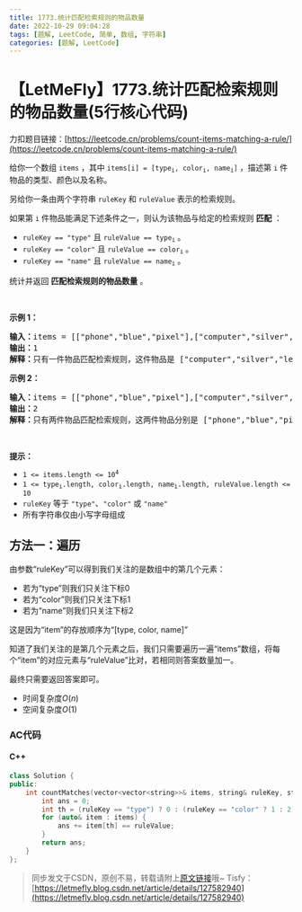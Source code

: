 ```yaml
---
title: 1773.统计匹配检索规则的物品数量
date: 2022-10-29 09:04:28
tags: [题解, LeetCode, 简单, 数组, 字符串]
categories: [题解, LeetCode]
---
```


# 【LetMeFly】1773.统计匹配检索规则的物品数量(5行核心代码)

力扣题目链接：[https://leetcode.cn/problems/count-items-matching-a-rule/](https://leetcode.cn/problems/count-items-matching-a-rule/)

<p>给你一个数组 <code>items</code> ，其中 <code>items[i] = [type<sub>i</sub>, color<sub>i</sub>, name<sub>i</sub>]</code> ，描述第 <code>i</code> 件物品的类型、颜色以及名称。</p>

<p>另给你一条由两个字符串 <code>ruleKey</code> 和 <code>ruleValue</code> 表示的检索规则。</p>

<p>如果第 <code>i</code> 件物品能满足下述条件之一，则认为该物品与给定的检索规则 <strong>匹配</strong> ：</p>

<ul>
	<li><code>ruleKey == "type"</code> 且 <code>ruleValue == type<sub>i</sub></code> 。</li>
	<li><code>ruleKey == "color"</code> 且 <code>ruleValue == color<sub>i</sub></code> 。</li>
	<li><code>ruleKey == "name"</code> 且 <code>ruleValue == name<sub>i</sub></code> 。</li>
</ul>

<p>统计并返回 <strong>匹配检索规则的物品数量</strong> 。</p>

<p> </p>

<p><strong>示例 1：</strong></p>

<pre>
<strong>输入：</strong>items = [["phone","blue","pixel"],["computer","silver","lenovo"],["phone","gold","iphone"]], ruleKey = "color", ruleValue = "silver"
<strong>输出：</strong>1
<strong>解释：</strong>只有一件物品匹配检索规则，这件物品是 ["computer","silver","lenovo"] 。
</pre>

<p><strong>示例 2：</strong></p>

<pre>
<strong>输入：</strong>items = [["phone","blue","pixel"],["computer","silver","phone"],["phone","gold","iphone"]], ruleKey = "type", ruleValue = "phone"
<strong>输出：</strong>2
<strong>解释：</strong>只有两件物品匹配检索规则，这两件物品分别是 ["phone","blue","pixel"] 和 ["phone","gold","iphone"] 。注意，["computer","silver","phone"] 未匹配检索规则。</pre>

<p> </p>

<p><strong>提示：</strong></p>

<ul>
	<li><code>1 <= items.length <= 10<sup>4</sup></code></li>
	<li><code>1 <= type<sub>i</sub>.length, color<sub>i</sub>.length, name<sub>i</sub>.length, ruleValue.length <= 10</code></li>
	<li><code>ruleKey</code> 等于 <code>"type"</code>、<code>"color"</code> 或 <code>"name"</code></li>
	<li>所有字符串仅由小写字母组成</li>
</ul>


    
## 方法一：遍历

由参数“ruleKey”可以得到我们关注的是数组中的第几个元素：

+ 若为“type”则我们只关注下标0
+ 若为“color”则我们只关注下标1
+ 若为“name”则我们只关注下标2

这是因为“item”的存放顺序为“[type, color, name]”

知道了我们关注的是第几个元素之后，我们只需要遍历一遍“items”数组，将每个“item”的对应元素与“ruleValue”比对，若相同则答案数量加一。

最终只需要返回答案即可。

+ 时间复杂度$O(n)$
+ 空间复杂度$O(1)$

### AC代码

#### C++

```cpp
class Solution {
public:
    int countMatches(vector<vector<string>>& items, string& ruleKey, string& ruleValue) {
        int ans = 0;
        int th = (ruleKey == "type") ? 0 : (ruleKey == "color" ? 1 : 2);
        for (auto& item : items) {
            ans += item[th] == ruleValue;
        }
        return ans;
    }
};
```

> 同步发文于CSDN，原创不易，转载请附上[原文链接](https://blog.letmefly.xyz/2022/10/29/LeetCode%201773.%E7%BB%9F%E8%AE%A1%E5%8C%B9%E9%85%8D%E6%A3%80%E7%B4%A2%E8%A7%84%E5%88%99%E7%9A%84%E7%89%A9%E5%93%81%E6%95%B0%E9%87%8F/)哦~
> Tisfy：[https://letmefly.blog.csdn.net/article/details/127582940](https://letmefly.blog.csdn.net/article/details/127582940)
